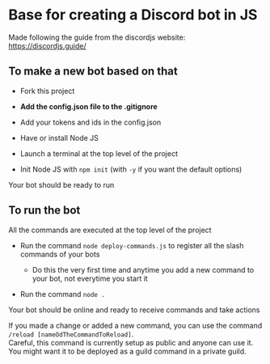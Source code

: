 # Base for creating a Discord bot in JS

Made following the guide from the discordjs website: https://discordjs.guide/ 

## To make a new bot based on that

- Fork this project

- **Add the config.json file to the .gitignore**

- Add your tokens and ids in the config.json

- Have or install Node JS

- Launch a terminal at the top level of the project

- Init Node JS with `npm init` (with `-y` if you want the default options)

Your bot should be ready to run

## To run the bot

All the commands are executed at the top level of the project

- Run the command `node deploy-commands.js` to register all the slash commands of your bots
  - Do this the very first time and anytime you add a new command to your bot, not everytime you start it

- Run the command `node .` 

Your bot should be online and ready to receive commands and take actions

If you made a change or added a new command, you can use the command `/reload [nameOdTheCommandToReload]`.  
Careful, this command is currently setup as public and anyone can use it.  
You might want it to be deployed as a guild command in a private guild.
